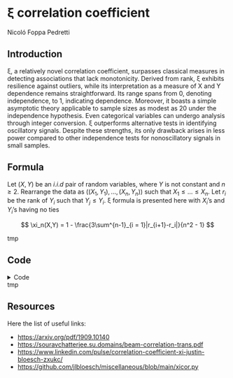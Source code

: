 ξ correlation coefficient
================
Nicoló Foppa Pedretti

## Introduction

ξ, a relatively novel correlation coefficient, surpasses classical
measures in detecting associations that lack monotonicity. Derived from
rank, ξ exhibits resilience against outliers, while its interpretation
as a measure of X and Y dependence remains straightforward. Its range
spans from 0, denoting independence, to 1, indicating dependence.
Moreover, it boasts a simple asymptotic theory applicable to sample
sizes as modest as 20 under the independence hypothesis. Even
categorical variables can undergo analysis through integer conversion. ξ
outperforms alternative tests in identifying oscillatory signals.
Despite these strengths, its only drawback arises in less power compared
to other independence tests for nonoscillatory signals in small samples.

## Formula

Let $(X, Y)$ be an $i.i.d$ pair of random variables, where $Y$ is not
constant and $n \geq 2$. Rearrange the data as
$((X_1, Y_1), \ldots, (X_n, Y_n))$ such that $X_1 \leq \ldots \leq X_n$.
Let $r_i$ be the rank of $Y_i$ such that $Y_j \leq Y_i$. ξ formula is
presented here with $X_i$’s and $Y_i$’s having no ties

$$ \xi_n(X,Y) = 1 - \frac{3\sum^{n-1}_{i = 1}|r_{i+1}-r_i|}{n^2 - 1} $$

tmp

## Code

<details>
<summary>Code</summary>

``` julia
using Distributions, Plots, DataFrames, MarkdownTables

N = 500
x = sort(rand(Uniform(-5.0,5.0),N))
y = -0.4 .+ 2.926 .* x 
yhat = y + rand(Normal(0.0,1.0),N)
w = 4.0 .- 0.87 .* x.^2 
what = w + rand(Normal(0.0,1.0),N)

#=q1 = scatter(x,yhat, label = :none, title = "Regression line")
q1 = plot!(x,y, mc = :orange)
q2 = scatter(x,what, label = :none, title = "Quadratic line")
q2 = plot!(x,w, mc = :orange)
plot(q1, q2, layout=(1,2), size=(750,300))=#

X = DataFrames.DataFrame((; x,y,w,yhat,what))
#first(X,5) |> markdown_table()
```

</details>
tmp

## Resources

Here the list of useful links:

- https://arxiv.org/pdf/1909.10140
- https://souravchatterjee.su.domains/beam-correlation-trans.pdf
- https://www.linkedin.com/pulse/correlation-coefficient-xi-justin-bloesch-zxukc/
- https://github.com/jlbloesch/miscellaneous/blob/main/xicor.py

